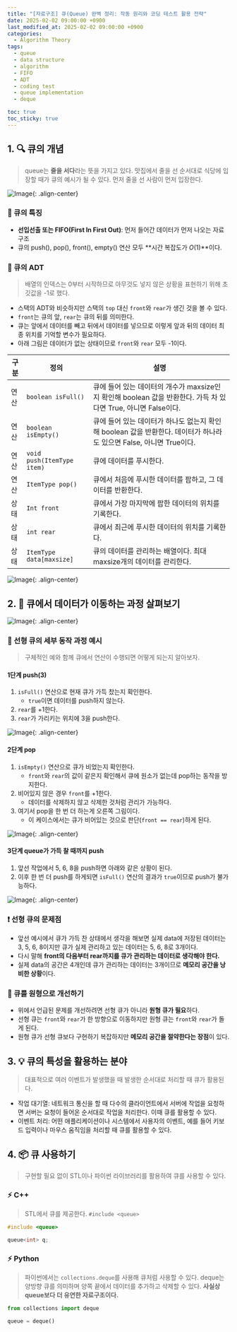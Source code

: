 ```yaml
---
title: "[자료구조] 큐(Queue) 완벽 정리: 작동 원리와 코딩 테스트 활용 전략"
date: 2025-02-02 09:00:00 +0900
last_modified_at: 2025-02-02 09:00:00 +0900
categories: 
  - Algorithm Theory
tags:
  - queue
  - data structure
  - algorithm
  - FIFO
  - ADT
  - coding test
  - queue implementation
  - deque

toc: true
toc_sticky: true
---
```


## 1. 🔍 큐의 개념

> queue는 **줄을 서다**라는 뜻을 가지고 있다. 맛집에서 줄을 선 순서대로 식당에 입장할 때가 큐의 예시가 될 수 있다. 먼저 줄을 선 사람이 먼저 입장한다.

![Image](https://github.com/user-attachments/assets/bc648c64-b178-4004-8aef-b1f23bd6b100){: .align-center}

### 💯 큐의 특징

- **선입선출 또는 FIFO(First In First Out)**: 먼저 들어간 데이터가 먼저 나오는 자료구조
- 큐의 push(), pop(), front(), empty() 연산 모두 **시간 복잡도가 $O(1)$**이다.

### 📝 큐의 ADT

> 배열의 인덱스는 0부터 시작하므로 아무것도 넣지 않은 상황을 표현하기 위해 초깃값을 -1로 했다.

- 스택의 ADT와 비슷하지만 스택의 `top` 대신 `front`와 `rear`가 생긴 것을 볼 수 있다.
- `front`는 큐의 앞, `rear`는 큐의 뒤를 의미한다.
- 큐는 앞에서 데이터를 빼고 뒤에서 데이터를 넣으므로 이렇게 앞과 뒤의 데이터 최종 위치를 기억할 변수가 필요하다.
- 아래 그림은 데이터가 없는 상태이므로 `front`와 `rear` 모두 -1이다.

| 구분  | 정의                         | 설명                                                                           |
| --- | -------------------------- | ---------------------------------------------------------------------------- |
| 연산  | `boolean isFull()`         | 큐에 들어 있는 데이터의 개수가 maxsize인지 확인해 boolean 값을 반환한다. 가득 차 있다면 True, 아니면 False이다. |
| 연산  | `boolean isEmpty()`        | 큐에 들어 있는 데이터가 하나도 없는지 확인해 boolean 값을 반환한다. 데이터가 하나라도 있으면 False, 아니면 True이다.  |
| 연산  | `void push(ItemType item)` | 큐에 데이터를 푸시한다.                                                                |
| 연산  | `ItemType pop()`           | 큐에서 처음에 푸시한 데이터를 팝하고, 그 데이터를 반환한다.                                           |
| 상태  | `Int front`                | 큐에서 가장 마지막에 팝한 데이터의 위치를 기록한다.                                                |
| 상태  | `int rear`                 | 큐에서 최근에 푸시한 데이터의 위치를 기록한다.                                                   |
| 상태  | `ItemType data[maxsize]`   | 큐의 데이터를 관리하는 배열이다. 최대 maxsize개의 데이터를 관리한다.                                   |

![Image](https://github.com/user-attachments/assets/4f9ef92f-a163-4df4-bf65-75e2cdc1bc7e){: .align-center}

## 2. 🎨 큐에서 데이터가 이동하는 과정 살펴보기

![Image](https://github.com/user-attachments/assets/f16a00c4-217e-4302-83dc-7caf15928be6){: .align-center}

### 🧠 선형 큐의 세부 동작 과정 예시

> 구체적인 예와 함께 큐에서 연산이 수행되면 어떻게 되는지 알아보자.

#### 1단계 push(3)

1. `isFull()` 연산으로 현재 큐가 가득 찼는지 확인한다.
	- `true`이면 데이터를 push하지 않는다.
2. `rear`를 +1한다.
3. `rear`가 가리키는 위치에 3을 push한다.

![Image](https://github.com/user-attachments/assets/9dc8c64b-7149-4a95-a9ee-0a2432ebceff){: .align-center}

#### 2단계 pop

1. `isEmpty()` 연산으로 큐가 비었는지 확인한다.
	- `front`와 `rear`의 값이 같은지 확인해서 큐에 원소가 없는데 pop하는 동작을 방지한다.
2. 비어있지 않은 경우 `front`를 +1한다.
	- 데이터를 삭제하지 않고 삭제한 것처럼 관리가 가능하다.
3. 여기서 pop을 한 번 더 하는게 오른쪽 그림이다.
	- 이 케이스에서는 큐가 비어있는 것으로 판단(`front == rear`)하게 된다.

![Image](https://github.com/user-attachments/assets/f8bca4ec-897b-451d-b0cf-fcc7f38d8335){: .align-center}

#### 3단계 queue가 가득 찰 때까지 push

1. 앞선 작업에서 5, 6, 8을 push하면 아래와 같은 상황이 된다.
2. 이후 한 번 더 push를 하게되면 `isFull()` 연산의 결과가 `true`이므로 push가 불가능하다.

![Image](https://github.com/user-attachments/assets/a7a058a8-1e92-4aaa-a835-34b287c9e9a3){: .align-center}

### ❗ 선형 큐의 문제점

- 앞선 예시에서 큐가 가득 찬 상태에서 생각을 해보면 실제 data에 저장된 데이터는 3, 5, 6, 8이지만 큐가 실제 관리하고 있는 데이터는 5, 6, 8로 3개이다.
- 다시 말해 **front의 다음부터 rear까지를 큐가 관리하는 데이터로 생각해야 한다.**
- 실제 data의 공간은 4개인데 큐가 관리하는 데이터는 3개이므로 **메모리 공간을 낭비한 상황**이다.

### 🚀 큐를 원형으로 개선하기

- 위에서 언급된 문제를 개선하려면 선형 큐가 아니라 **원형 큐가 필요**하다.
- 선형 큐는 `front`와 `rear`가 한 방향으로 이동하지만 원형 큐는 `front`와 `rear`가 돌게 된다.
- 원형 큐가 선형 큐보다 구현하기 복잡하지만 **메모리 공간을 절약한다는 장점**이 있다.

## 3. 💡 큐의 특성을 활용하는 분야

> 대표적으로 여러 이벤트가 발생했을 때 발생한 순서대로 처리할 때 큐가 활용된다.

- 작업 대기열: 네트워크 통신을 할 때 다수의 클라이언트에서 서버에 작업을 요청하면 서버는 요청이 들어온 순서대로 작업을 처리한다. 이때 큐를 활용할 수 있다.
- 이벤트 처리: 어떤 애플리케이션이나 시스템에서 사용자의 이벤트, 예를 들어 키보드 입력이나 마우스 움직임을 처리할 때 큐를 활용할 수 있다.

## 4. 📦 큐 사용하기

> 구현할 필요 없이 STL이나 파이썬 라이브러리를 활용하여 큐를 사용할 수 있다.

### ⚡ C++

> STL에서 큐를 제공한다. `#include <queue>`

```cpp
#include <queue>

queue<int> q;
```

### ⚡ Python

> 파이썬에서는 `collections.deque`를 사용해 큐처럼 사용할 수 있다. deque는 양방향 큐를 의미하며 양쪽 끝에서 데이터를 추가하고 삭제할 수 있다. **사실상 queue보다 더 유연한 자료구조이다.**

```python
from collections import deque

queue = deque()
```
